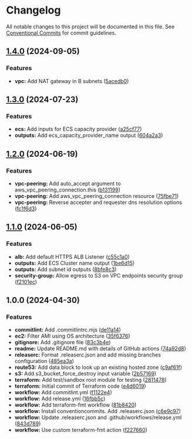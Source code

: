 # Changelog

All notable changes to this project will be documented in this file. See
[Conventional Commits](https://conventionalcommits.org) for commit guidelines.

## [1.4.0](https://github.com/cambridge-collection/terraform-aws-architecture-ecs/compare/v1.3.0...v1.4.0) (2024-09-05)


### Features

* **vpc:** Add NAT gateway in B subnets ([5acedb0](https://github.com/cambridge-collection/terraform-aws-architecture-ecs/commit/5acedb0509dff42c67355fd125ce82b0ffa14af0))

## [1.3.0](https://github.com/cambridge-collection/terraform-aws-architecture-ecs/compare/v1.2.0...v1.3.0) (2024-07-23)


### Features

* **ecs:** Add inputs for ECS capacity provider ([a25cf77](https://github.com/cambridge-collection/terraform-aws-architecture-ecs/commit/a25cf77318c2296bd39d40b8fa3ba2d07a633b68))
* **outputs:** Add ecs_capacity_provider_name output ([604a2a3](https://github.com/cambridge-collection/terraform-aws-architecture-ecs/commit/604a2a3389042dabcff2e6af261a9b5270d88c3b))

## [1.2.0](https://github.com/cambridge-collection/terraform-aws-architecture-ecs/compare/v1.1.0...v1.2.0) (2024-06-19)


### Features

* **vpc-peering:** Add auto_accept argument to aws_vpc_peering_connection.this ([b131199](https://github.com/cambridge-collection/terraform-aws-architecture-ecs/commit/b131199191a5d26a24ee0764dc5a11003a41923e))
* **vpc-peering:** Add aws_vpc_peering_connection resource ([75fbe71](https://github.com/cambridge-collection/terraform-aws-architecture-ecs/commit/75fbe71ad35022a3e02075f2edaaf000308b5aad))
* **vpc-peering:** Reverse accepter and requester dns resolution options ([fc1f6d3](https://github.com/cambridge-collection/terraform-aws-architecture-ecs/commit/fc1f6d3d720abb36226572c9f0a97060c9faa891))

## [1.1.0](https://github.com/cambridge-collection/terraform-aws-architecture-ecs/compare/v1.0.0...v1.1.0) (2024-06-05)


### Features

* **alb:** Add default HTTPS ALB Listener ([c55c1a0](https://github.com/cambridge-collection/terraform-aws-architecture-ecs/commit/c55c1a0a8580d874823aff2b4bebd0ea29962aeb))
* **outputs:** Add ECS Cluster name output ([1be6d15](https://github.com/cambridge-collection/terraform-aws-architecture-ecs/commit/1be6d152eb4e63383aa2f0e46db7e14daac0860c))
* **outputs:** Add subnet id outputs ([8bfe8c3](https://github.com/cambridge-collection/terraform-aws-architecture-ecs/commit/8bfe8c35c984ecbeb7bb4889de2d142f9575532e))
* **security-group:** Allow egress to S3 on VPC endpoints security group ([f2101ec](https://github.com/cambridge-collection/terraform-aws-architecture-ecs/commit/f2101ec46496f335dd6853270423dbe4ca1f4559))

## 1.0.0 (2024-04-30)


### Features

* **commitlint:** Add .commitlintrc.mjs ([de11a14](https://github.com/cambridge-collection/terraform-aws-architecture-ecs/commit/de11a14363af5c233395af05915c617a4efeec5b))
* **ec2:** Filter AMI using OS architecture ([35f6376](https://github.com/cambridge-collection/terraform-aws-architecture-ecs/commit/35f637653fce0d558d6c2af1292ba4e493d78005))
* **gitignore:** Add .gitignore file ([83c3b4e](https://github.com/cambridge-collection/terraform-aws-architecture-ecs/commit/83c3b4ecd112b9eafa7e26130bbfbeee6b677907))
* **readme:** Update README.md with details of GitHub actions ([74a92d8](https://github.com/cambridge-collection/terraform-aws-architecture-ecs/commit/74a92d8150f4ac8581797bc60f33ece675f243ef))
* **releaserc:** Format .releaserc.json and add missing branches configuration ([485ea3a](https://github.com/cambridge-collection/terraform-aws-architecture-ecs/commit/485ea3a078d4a8164d3a1ff65b6a7e7da4a81dc7))
* **route53:** Add data block to look up an existing hosted zone ([c9af61f](https://github.com/cambridge-collection/terraform-aws-architecture-ecs/commit/c9af61f57baf5a109af700079ac92c2776c50994))
* **s3:** Add s3_bucket_force_destroy input variable ([2b57169](https://github.com/cambridge-collection/terraform-aws-architecture-ecs/commit/2b57169009a5e5e612aab294bdcaf3509ffba10c))
* **terraform:** Add test/sandbox root module for testing ([2811478](https://github.com/cambridge-collection/terraform-aws-architecture-ecs/commit/281147830ce4262acfb5a750bb79249d37ec606c))
* **terraform:** Initial commit of Terraform code ([e4d6019](https://github.com/cambridge-collection/terraform-aws-architecture-ecs/commit/e4d6019e7b601f51e7d77e415e7929c42e815657))
* **workflow:** Add commitlint.yml ([f1122e4](https://github.com/cambridge-collection/terraform-aws-architecture-ecs/commit/f1122e4a81c2323018cfdbf0dd9ce8c89f48a1c0))
* **workflow:** Add release.yml ([16fbb5c](https://github.com/cambridge-collection/terraform-aws-architecture-ecs/commit/16fbb5c603da0ecb2bb55240e6dfed9fee60d393))
* **workflow:** Add terraform-fmt workflow ([81b8420](https://github.com/cambridge-collection/terraform-aws-architecture-ecs/commit/81b8420f7f7c8dbc04d6cd2d35a65c84144f13c2))
* **workflow:** Install conventioncommits. Add .releaserc.json ([c6e9c97](https://github.com/cambridge-collection/terraform-aws-architecture-ecs/commit/c6e9c9769c209e600c92e9d086f3d8520f20b12d))
* **workflow:** Update .releaserc.json and .github/workflows/release.yml ([843d789](https://github.com/cambridge-collection/terraform-aws-architecture-ecs/commit/843d789c91caff451df883cb1b2eded8bf103664))
* **workflow:** Use custom terraform-fmt action ([f227660](https://github.com/cambridge-collection/terraform-aws-architecture-ecs/commit/f227660bcb0b1501cdd7bb508eae54d5d921814f))
